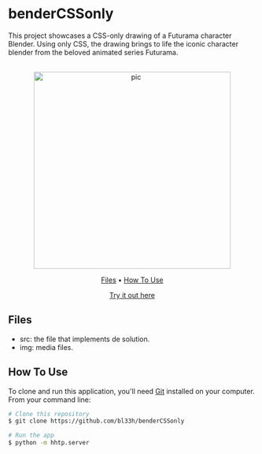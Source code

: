 # benderCSSonly
This project showcases a CSS-only drawing of a Futurama character Blender. Using only CSS, the drawing brings to life the iconic character blender from the beloved animated series Futurama.

<p align="center">
  <br>
  <img src="https://i.pinimg.com/originals/d7/dc/56/d7dc56d8d96f82e0cf2110d6bb35f3fe.gif" alt="pic" width="400">
  <br>
</p>
<p align="center" >
  <a href="#Files">Files</a> •
  <a href="#how-to-use">How To Use</a> 
</p>
<p align="center" >
<a href="https://bendercssonly.netlify.app/">Try it out here</a> 
</p>

## Files

- src: the file that implements de solution.
- img: media files.

## How To Use

To clone and run this application, you'll need [Git](https://git-scm.com) installed on your computer. From your command line:

```bash
# Clone this repository
$ git clone https://github.com/bl33h/benderCSSonly

# Run the app
$ python -m hhtp.server
```

